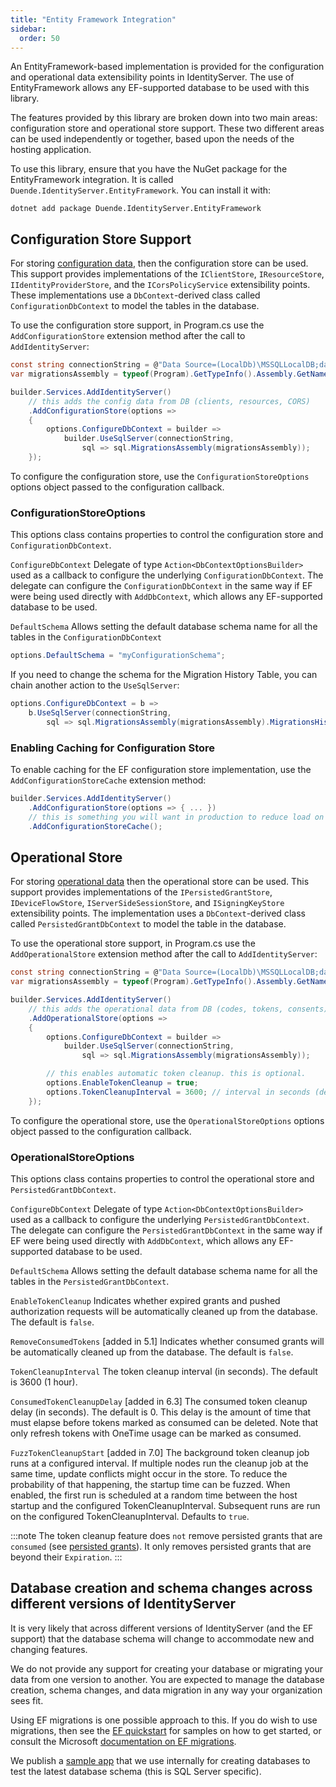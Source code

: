 ```yaml
---
title: "Entity Framework Integration"
sidebar:
  order: 50
---
```


An EntityFramework-based implementation is provided for the configuration and operational data extensibility points in IdentityServer.
The use of EntityFramework allows any EF-supported database to be used with this library.

The features provided by this library are broken down into two main areas: configuration store and operational store support.
These two different areas can be used independently or together, based upon the needs of the hosting application.

To use this library, ensure that you have the NuGet package for the EntityFramework integration. 
It is called `Duende.IdentityServer.EntityFramework`.
You can install it with:

```
dotnet add package Duende.IdentityServer.EntityFramework
```

## Configuration Store Support
For storing [configuration data](configuration), then the configuration store can be used.
This support provides implementations of the `IClientStore`, `IResourceStore`, `IIdentityProviderStore`, and the `ICorsPolicyService` extensibility points.
These implementations use a `DbContext`-derived class called `ConfigurationDbContext` to model the tables in the database.

To use the configuration store support, in Program.cs use the `AddConfigurationStore` extension method after the call to `AddIdentityServer`:

```csharp
const string connectionString = @"Data Source=(LocalDb)\MSSQLLocalDB;database=YourIdentityServerDatabase;trusted_connection=yes;";
var migrationsAssembly = typeof(Program).GetTypeInfo().Assembly.GetName().Name;

builder.Services.AddIdentityServer()
    // this adds the config data from DB (clients, resources, CORS)
    .AddConfigurationStore(options =>
    {
        options.ConfigureDbContext = builder =>
            builder.UseSqlServer(connectionString,
                sql => sql.MigrationsAssembly(migrationsAssembly));
    });
```

To configure the configuration store, use the `ConfigurationStoreOptions` options object passed to the configuration callback.

### ConfigurationStoreOptions
This options class contains properties to control the configuration store and `ConfigurationDbContext`.

`ConfigureDbContext`
    Delegate of type `Action<DbContextOptionsBuilder>` used as a callback to configure the underlying `ConfigurationDbContext`.
    The delegate can configure the `ConfigurationDbContext` in the same way if EF were being used directly with `AddDbContext`, which allows any EF-supported database to be used.

`DefaultSchema`
    Allows setting the default database schema name for all the tables in the `ConfigurationDbContext`

```csharp
options.DefaultSchema = "myConfigurationSchema";      
```

If you need to change the schema for the Migration History Table, you can chain another action to the `UseSqlServer`:

```csharp
options.ConfigureDbContext = b =>
    b.UseSqlServer(connectionString,
        sql => sql.MigrationsAssembly(migrationsAssembly).MigrationsHistoryTable("MyConfigurationMigrationTable", "myConfigurationSchema"));
```

### Enabling Caching for Configuration Store

To enable caching for the EF configuration store implementation, use the `AddConfigurationStoreCache` extension method:

```csharp
builder.Services.AddIdentityServer()
    .AddConfigurationStore(options => { ... })
    // this is something you will want in production to reduce load on and requests to the DB
    .AddConfigurationStoreCache();

```

## Operational Store
For storing [operational data](operational) then the operational store can be used.
This support provides implementations of the `IPersistedGrantStore`, `IDeviceFlowStore`, `IServerSideSessionStore`, and `ISigningKeyStore` extensibility points.
The implementation uses a `DbContext`-derived class called `PersistedGrantDbContext` to model the table in the database.

To use the operational store support, in Program.cs use the `AddOperationalStore` extension method after the call to `AddIdentityServer`:

```csharp
const string connectionString = @"Data Source=(LocalDb)\MSSQLLocalDB;database=YourIdentityServerDatabase;trusted_connection=yes;";
var migrationsAssembly = typeof(Program).GetTypeInfo().Assembly.GetName().Name;

builder.Services.AddIdentityServer()
    // this adds the operational data from DB (codes, tokens, consents)
    .AddOperationalStore(options =>
    {
        options.ConfigureDbContext = builder =>
            builder.UseSqlServer(connectionString,
                sql => sql.MigrationsAssembly(migrationsAssembly));

        // this enables automatic token cleanup. this is optional.
        options.EnableTokenCleanup = true;
        options.TokenCleanupInterval = 3600; // interval in seconds (default is 3600)
    });

```

To configure the operational store, use the `OperationalStoreOptions` options object passed to the configuration callback.

### OperationalStoreOptions
This options class contains properties to control the operational store and `PersistedGrantDbContext`.

`ConfigureDbContext`
    Delegate of type `Action<DbContextOptionsBuilder>` used as a callback to configure the underlying `PersistedGrantDbContext`.
    The delegate can configure the `PersistedGrantDbContext` in the same way if EF were being used directly with `AddDbContext`, which allows any EF-supported database to be used.

`DefaultSchema`
    Allows setting the default database schema name for all the tables in the `PersistedGrantDbContext`.

`EnableTokenCleanup`
    Indicates whether expired grants and pushed authorization requests will be automatically cleaned up from the database. The default is `false`.

`RemoveConsumedTokens` [added in 5.1]
    Indicates whether consumed grants will be automatically cleaned up from the database. The default is `false`.
        
`TokenCleanupInterval`
    The token cleanup interval (in seconds). The default is 3600 (1 hour).

`ConsumedTokenCleanupDelay` [added in 6.3]
    The consumed token cleanup delay (in seconds). The default is 0. This delay is the amount of time that must elapse before tokens marked as consumed can be deleted. Note that only refresh tokens with
    OneTime usage can be marked as consumed. 

`FuzzTokenCleanupStart` [added in 7.0]
    The background token cleanup job runs at a configured interval. If multiple nodes run the cleanup job at the same time, update conflicts might occur in the store. To reduce the probability of that happening, the startup time can be fuzzed. When enabled, the first run is scheduled at a random time between the host startup and the configured
    TokenCleanupInterval. Subsequent runs are run on the configured TokenCleanupInterval. Defaults to `true`.


:::note
The token cleanup feature does `not` remove persisted grants that are `consumed` (see [persisted grants](operational/grants#grant-expiration-and-consumption)). It only removes persisted grants that are beyond their `Expiration`.
:::

## Database creation and schema changes across different versions of IdentityServer
It is very likely that across different versions of IdentityServer (and the EF support) that the database schema will change to accommodate new and changing features.

We do not provide any support for creating your database or migrating your data from one version to another. 
You are expected to manage the database creation, schema changes, and data migration in any way your organization sees fit.

Using EF migrations is one possible approach to this. 
If you do wish to use migrations, then see the [EF quickstart](/identityserver/v7/quickstarts/4_ef) for samples on how to get started, or consult the Microsoft [documentation on EF migrations](https://docs.microsoft.com/en-us/ef/core/managing-schemas/migrations/index).

We publish a [sample app](https://github.com/DuendeSoftware/products/tree/main/identity-server/migrations/IdentityServerDb) that we use internally for creating databases to test the latest database schema (this is SQL Server specific).
